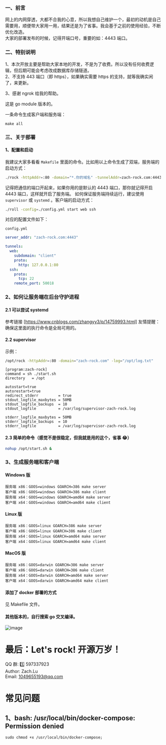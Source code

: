 ### 一、前言

网上的内网穿透，大都不合我的心意，所以我想自己维护一个，最初的动机是自己需要用，顺便带大家用一用，结果还是为了省事。我会基于之前的使用经验，不断优化改造。  
大家的部署发布的时候，记得开端口号，重要的如：4443 端口。

### 二、特别说明

1、本次开放主要是帮助大家本地的开发，不是为了收费。所以没有任何收费逻辑，但后期可能会考虑改成数据库存储隧道。  
2、不支持 443 端口（即 https），如果确实需要 https 的支持，就等我确实闲了，来更新。

3、感谢 ngrok 给我的帮助。

这是 go module 版本的。

一条命令生成客户端和服务端：

`make all`

### 三、关于部署

#### 1、配置和启动

我建议大家多看看 `Makefile` 里面的命令。比如用以上命令生成了双端，服务端的启动方式：

```Bash
./rock -httpAddr=:80 -domain="*.你的域名" -tunnelAddr=zach-rock.com:4443 -log="./bin/log.txt"
```

记得把通信的端口开起来，如果你用的是默认的 4443 端口，那你就记得开启 4443 端口，这样就开启了服务端。
如何保证服务端持续运行，建议使用 `supervisor` 或 `systemd` 。客户端的启动方式：

```Bash
./roll -config=./config.yml start web ssh
```

对应的配置文件如下：

`config.yml`

```Yaml
server_addr: "zach-rock.com:4443"

tunnels:
  web:
    subdomain: "client"
    proto:
      http: 127.0.0.1:80
  ssh:
    proto:
      tcp: 22
    remote_port: 50018

```

### 2、如何让服务端在后台守护进程

#### 2.1 可以尝试 systemd

参考链接 [https://www.cnblogs.com/zhangyy3/p/14759993.html]
友情提醒：确保这里面的执行命令是全局可用的。

#### 2.2 supervisor

示例：

```Bash
/opt/rock -httpAddr=:80 -domain="zach-rock.com" -log="/opt/log.txt"
```

```Vim
[program:zach-rock]
command = sh ./start.sh
directory   = /opt

autostart=true
autorestart=true
redirect_stderr         = true
stdout_logfile_maxbytes = 50MB
stdout_logfile_backups  = 10
stdout_logfile          = /var/log/supervisor-zach-rock.log

stderr_logfile_maxbytes = 50MB
stderr_logfile_backups  = 10
stderr_logfile          = /var/log/supervisor-zach-rock.log
```

#### 2.3 简单的命令（感觉不是很稳定，但我就是用的这个，省事 😂）

```Bash
nohup /opt/start.sh &
```

### 3、生成服务端和客户端

#### Windows 版

```
服务端 x86：GOOS=windows GOARCH=386 make server
客户端 x86：GOOS=windows GOARCH=386 make client
服务端 x64：GOOS=windows GOARCH=amd64 make server
客户端 x64：GOOS=windows GOARCH=amd64 make client
```

#### Linux 版

```
服务端 x86：GOOS=linux GOARCH=386 make server
客户端 x86：GOOS=linux GOARCH=386 make client
服务端 x64：GOOS=linux GOARCH=amd64 make server
客户端 x64：GOOS=linux GOARCH=amd64 make client
```

#### MacOS 版

```
服务端 x86：GOOS=darwin GOARCH=386 make server
客户端 x86：GOOS=darwin GOARCH=386 make client
服务端 x64：GOOS=darwin GOARCH=amd64 make server
客户端 x64：GOOS=darwin GOARCH=amd64 make client
```

#### 添加了 docker 部署的方式

见 Makefile 文件。

#### 其他版本的，自行搜索 go 交叉编译。

![image](https://user-images.githubusercontent.com/62736001/130351228-13d44aac-f3c0-4f8d-a93b-067c9610b6af.png)

# 最后：Let's rock! 开源万岁！

QQ 群: 1️⃣ 597337923  
Author: Zach.Lu  
Email: 1049655193@qq.com

# 常见问题

## 1、bash: /usr/local/bin/docker-compose: Permission denied

```
sudo chmod +x /usr/local/bin/docker-compose;
```
